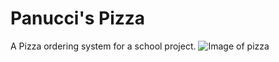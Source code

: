 # Panucci's Pizza
A Pizza ordering system for a school project.
![Image of pizza](https://github.com/michdavidadams/PanuccisPizza/blob/michael/Panucci's%20Pizza%20Logo.png)
